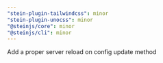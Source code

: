 ```yaml
---
"stein-plugin-tailwindcss": minor
"stein-plugin-unocss": minor
"@steinjs/core": minor
"@steinjs/cli": minor
---
```


Add a proper server reload on config update method
